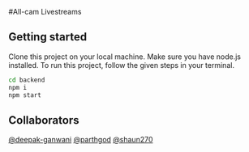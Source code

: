 #All-cam Livestreams

## Getting started
Clone this project on your local machine. Make sure you have node.js installed.
To run this project, follow the given steps in your terminal.

```bash
cd backend
npm i 
npm start
```

## Collaborators
[@deepak-ganwani](https://github.com/deepak-ganwani)
[@parthgod](https://github.com/parthgod)
[@shaun270](https://github.com/shaun270)
